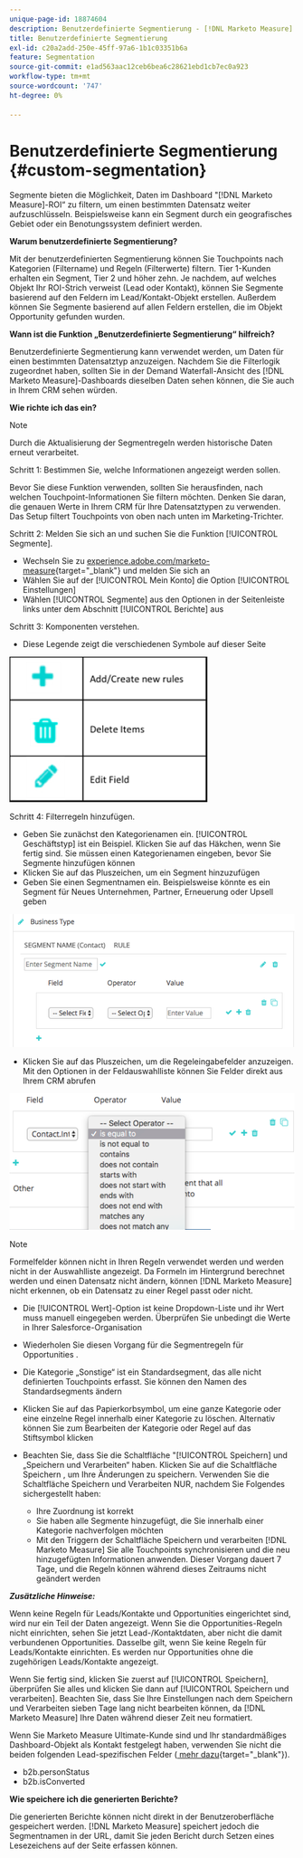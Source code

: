 ```yaml
---
unique-page-id: 18874604
description: Benutzerdefinierte Segmentierung - [!DNL Marketo Measure]
title: Benutzerdefinierte Segmentierung
exl-id: c20a2add-250e-45ff-97a6-1b1c03351b6a
feature: Segmentation
source-git-commit: e1ad563aac12ceb6bea6c28621ebd1cb7ec0a923
workflow-type: tm+mt
source-wordcount: '747'
ht-degree: 0%

---
```


# Benutzerdefinierte Segmentierung {#custom-segmentation}

Segmente bieten die Möglichkeit, Daten im Dashboard &quot;[!DNL Marketo Measure]-ROI“ zu filtern, um einen bestimmten Datensatz weiter aufzuschlüsseln. Beispielsweise kann ein Segment durch ein geografisches Gebiet oder ein Benotungssystem definiert werden.

**Warum benutzerdefinierte Segmentierung?**

Mit der benutzerdefinierten Segmentierung können Sie Touchpoints nach Kategorien (Filtername) und Regeln (Filterwerte) filtern. Tier 1-Kunden erhalten ein Segment, Tier 2 und höher zehn. Je nachdem, auf welches Objekt Ihr ROI-Strich verweist (Lead oder Kontakt), können Sie Segmente basierend auf den Feldern im Lead/Kontakt-Objekt erstellen. Außerdem können Sie Segmente basierend auf allen Feldern erstellen, die im Objekt Opportunity gefunden wurden.

**Wann ist die Funktion „Benutzerdefinierte Segmentierung“ hilfreich?**

Benutzerdefinierte Segmentierung kann verwendet werden, um Daten für einen bestimmten Datensatztyp anzuzeigen. Nachdem Sie die Filterlogik zugeordnet haben, sollten Sie in der Demand Waterfall-Ansicht des [!DNL Marketo Measure]-Dashboards dieselben Daten sehen können, die Sie auch in Ihrem CRM sehen würden.

**Wie richte ich das ein?**

>[!NOTE]
>
>Durch die Aktualisierung der Segmentregeln werden historische Daten erneut verarbeitet.

Schritt 1: Bestimmen Sie, welche Informationen angezeigt werden sollen.

Bevor Sie diese Funktion verwenden, sollten Sie herausfinden, nach welchen Touchpoint-Informationen Sie filtern möchten. Denken Sie daran, die genauen Werte in Ihrem CRM für Ihre Datensatztypen zu verwenden. Das Setup filtert Touchpoints von oben nach unten im Marketing-Trichter.

Schritt 2: Melden Sie sich an und suchen Sie die Funktion [!UICONTROL Segmente].

* Wechseln Sie zu [experience.adobe.com/marketo-measure](https://experience.adobe.com/marketo-measure){target="_blank"} und melden Sie sich an
* Wählen Sie auf der [!UICONTROL Mein Konto] die Option [!UICONTROL Einstellungen]
* Wählen [!UICONTROL Segmente] aus den Optionen in der Seitenleiste links unter dem Abschnitt [!UICONTROL Berichte] aus

Schritt 3: Komponenten verstehen.

* Diese Legende zeigt die verschiedenen Symbole auf dieser Seite

![](assets/1.png)

Schritt 4: Filterregeln hinzufügen.

* Geben Sie zunächst den Kategorienamen ein. [!UICONTROL Geschäftstyp] ist ein Beispiel. Klicken Sie auf das Häkchen, wenn Sie fertig sind. Sie müssen einen Kategorienamen eingeben, bevor Sie Segmente hinzufügen können
* Klicken Sie auf das Pluszeichen, um ein Segment hinzuzufügen
* Geben Sie einen Segmentnamen ein. Beispielsweise könnte es ein Segment für Neues Unternehmen, Partner, Erneuerung oder Upsell geben

![](assets/2.png)

* Klicken Sie auf das Pluszeichen, um die Regeleingabefelder anzuzeigen. Mit den Optionen in der Feldauswahlliste können Sie Felder direkt aus Ihrem CRM abrufen

![](assets/3.png)

>[!NOTE]
>
>Formelfelder können nicht in Ihren Regeln verwendet werden und werden nicht in der Auswahlliste angezeigt. Da Formeln im Hintergrund berechnet werden und einen Datensatz nicht ändern, können [!DNL Marketo Measure] nicht erkennen, ob ein Datensatz zu einer Regel passt oder nicht.

* Die [!UICONTROL Wert]-Option ist keine Dropdown-Liste und ihr Wert muss manuell eingegeben werden. Überprüfen Sie unbedingt die Werte in Ihrer Salesforce-Organisation
* Wiederholen Sie diesen Vorgang für die Segmentregeln für Opportunities .
* Die Kategorie „Sonstige“ ist ein Standardsegment, das alle nicht definierten Touchpoints erfasst. Sie können den Namen des Standardsegments ändern
* Klicken Sie auf das Papierkorbsymbol, um eine ganze Kategorie oder eine einzelne Regel innerhalb einer Kategorie zu löschen. Alternativ können Sie zum Bearbeiten der Kategorie oder Regel auf das Stiftsymbol klicken
* Beachten Sie, dass Sie die Schaltfläche &quot;[!UICONTROL Speichern] und „Speichern und Verarbeiten“ haben. Klicken Sie auf die Schaltfläche Speichern , um Ihre Änderungen zu speichern. Verwenden Sie die Schaltfläche Speichern und Verarbeiten NUR, nachdem Sie Folgendes sichergestellt haben:

   * Ihre Zuordnung ist korrekt
   * Sie haben alle Segmente hinzugefügt, die Sie innerhalb einer Kategorie nachverfolgen möchten
   * Mit den Triggern der Schaltfläche Speichern und verarbeiten [!DNL Marketo Measure] Sie alle Touchpoints synchronisieren und die neu hinzugefügten Informationen anwenden. Dieser Vorgang dauert 7 Tage, und die Regeln können während dieses Zeitraums nicht geändert werden

**_Zusätzliche Hinweise:_**

Wenn keine Regeln für Leads/Kontakte und Opportunities eingerichtet sind, wird nur ein Teil der Daten angezeigt. Wenn Sie die Opportunities-Regeln nicht einrichten, sehen Sie jetzt Lead-/Kontaktdaten, aber nicht die damit verbundenen Opportunities. Dasselbe gilt, wenn Sie keine Regeln für Leads/Kontakte einrichten. Es werden nur Opportunities ohne die zugehörigen Leads/Kontakte angezeigt.

Wenn Sie fertig sind, klicken Sie zuerst auf [!UICONTROL Speichern], überprüfen Sie alles und klicken Sie dann auf [!UICONTROL Speichern und verarbeiten]. Beachten Sie, dass Sie Ihre Einstellungen nach dem Speichern und Verarbeiten sieben Tage lang nicht bearbeiten können, da [!DNL Marketo Measure] Ihre Daten während dieser Zeit neu formatiert.

Wenn Sie Marketo Measure Ultimate-Kunde sind und Ihr standardmäßiges Dashboard-Objekt als Kontakt festgelegt haben, verwenden Sie nicht die beiden folgenden Lead-spezifischen Felder ([ mehr dazu](/help/marketo-measure-ultimate/data-integrity-requirement.md){target="_blank"}).

* b2b.personStatus
* b2b.isConverted

**Wie speichere ich die generierten Berichte?**

Die generierten Berichte können nicht direkt in der Benutzeroberfläche gespeichert werden. [!DNL Marketo Measure] speichert jedoch die Segmentnamen in der URL, damit Sie jeden Bericht durch Setzen eines Lesezeichens auf der Seite erfassen können.
